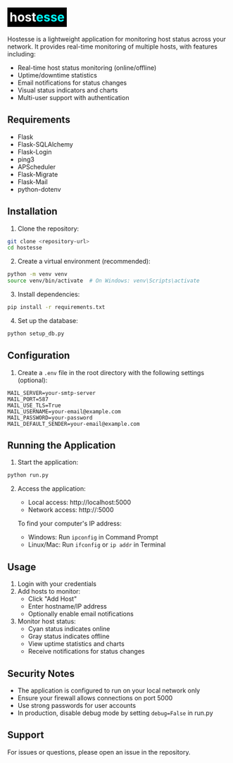 # <div style="background-color: black; display: inline-block; padding: 5px;"><span style="color: white">host</span><span style="color: cyan">esse</span></div>

Hostesse is a lightweight application for monitoring host status across your network. It provides real-time monitoring of multiple hosts, with features including:

- Real-time host status monitoring (online/offline)
- Uptime/downtime statistics
- Email notifications for status changes
- Visual status indicators and charts
- Multi-user support with authentication

## Requirements

- Flask
- Flask-SQLAlchemy
- Flask-Login
- ping3
- APScheduler
- Flask-Migrate
- Flask-Mail
- python-dotenv

## Installation

1. Clone the repository:
```bash
git clone <repository-url>
cd hostesse
```

2. Create a virtual environment (recommended):
```bash
python -m venv venv
source venv/bin/activate  # On Windows: venv\Scripts\activate
```

3. Install dependencies:
```bash
pip install -r requirements.txt
```

4. Set up the database:
```bash
python setup_db.py
```

## Configuration

1. Create a `.env` file in the root directory with the following settings (optional):
```
MAIL_SERVER=your-smtp-server
MAIL_PORT=587
MAIL_USE_TLS=True
MAIL_USERNAME=your-email@example.com
MAIL_PASSWORD=your-password
MAIL_DEFAULT_SENDER=your-email@example.com
```

## Running the Application

1. Start the application:
```bash
python run.py
```

2. Access the application:
   - Local access: http://localhost:5000
   - Network access: http://<your-computer-ip>:5000
   
   To find your computer's IP address:
   - Windows: Run `ipconfig` in Command Prompt
   - Linux/Mac: Run `ifconfig` or `ip addr` in Terminal

## Usage

1. Login with your credentials
2. Add hosts to monitor:
   - Click "Add Host"
   - Enter hostname/IP address
   - Optionally enable email notifications
3. Monitor host status:
   - Cyan status indicates online
   - Gray status indicates offline
   - View uptime statistics and charts
   - Receive notifications for status changes

## Security Notes

- The application is configured to run on your local network only
- Ensure your firewall allows connections on port 5000
- Use strong passwords for user accounts
- In production, disable debug mode by setting `debug=False` in run.py

## Support

For issues or questions, please open an issue in the repository.
